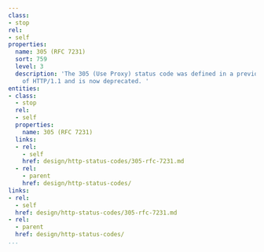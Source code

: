 ```yaml
---
class:
- stop
rel:
- self
properties:
  name: 305 (RFC 7231)
  sort: 759
  level: 3
  description: 'The 305 (Use Proxy) status code was defined in a previous version
    of HTTP/1.1 and is now deprecated. '
entities:
- class:
  - stop
  rel:
  - self
  properties:
    name: 305 (RFC 7231)
  links:
  - rel:
    - self
    href: design/http-status-codes/305-rfc-7231.md
  - rel:
    - parent
    href: design/http-status-codes/
links:
- rel:
  - self
  href: design/http-status-codes/305-rfc-7231.md
- rel:
  - parent
  href: design/http-status-codes/
...
```

